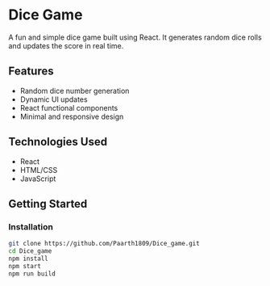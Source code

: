 # Dice Game

A fun and simple dice game built using React. It generates random dice rolls and updates the score in real time.

## Features

- Random dice number generation  
- Dynamic UI updates  
- React functional components  
- Minimal and responsive design  

## Technologies Used

- React  
- HTML/CSS  
- JavaScript  

## Getting Started

### Installation

```bash
git clone https://github.com/Paarth1809/Dice_game.git
cd Dice_game
npm install
npm start
npm run build
